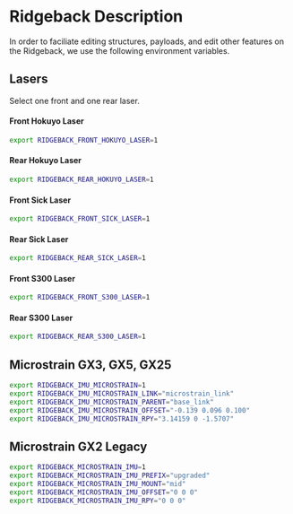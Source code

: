 # Ridgeback Description
In order to faciliate editing structures, payloads, and edit other features on the Ridgeback, we use the following environment variables.

## Lasers
Select one front and one rear laser.
#### Front Hokuyo Laser
```bash
export RIDGEBACK_FRONT_HOKUYO_LASER=1
```
#### Rear Hokuyo Laser
```bash
export RIDGEBACK_REAR_HOKUYO_LASER=1
```
#### Front Sick Laser
```bash
export RIDGEBACK_FRONT_SICK_LASER=1
```
#### Rear Sick Laser
```bash
export RIDGEBACK_REAR_SICK_LASER=1
```
#### Front S300 Laser
```bash
export RIDGEBACK_FRONT_S300_LASER=1
```
#### Rear S300 Laser
```bash
export RIDGEBACK_REAR_S300_LASER=1
```

## Microstrain GX3, GX5, GX25
```bash
export RIDGEBACK_IMU_MICROSTRAIN=1
export RIDGEBACK_IMU_MICROSTRAIN_LINK="microstrain_link"
export RIDGEBACK_IMU_MICROSTRAIN_PARENT="base_link"
export RIDGEBACK_IMU_MICROSTRAIN_OFFSET="-0.139 0.096 0.100"
export RIDGEBACK_IMU_MICROSTRAIN_RPY="3.14159 0 -1.5707"
```

## Microstrain  GX2 Legacy
```bash
export RIDGEBACK_MICROSTRAIN_IMU=1
export RIDGEBACK_MICROSTRAIN_IMU_PREFIX="upgraded"
export RIDGEBACK_MICROSTRAIN_IMU_MOUNT="mid"
export RIDGEBACK_MICROSTRAIN_IMU_OFFSET="0 0 0"
export RIDGEBACK_MICROSTRAIN_IMU_RPY="0 0 0"
```
